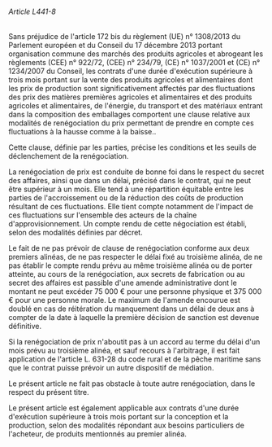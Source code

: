 ###### Article L441-8

Sans préjudice de l'article 172 bis du règlement (UE) n° 1308/2013 du Parlement européen et du Conseil du 17 décembre 2013 portant organisation commune des marchés des produits agricoles et abrogeant les règlements (CEE) n° 922/72, (CEE) n° 234/79, (CE) n° 1037/2001 et (CE) n° 1234/2007 du Conseil, les contrats d'une durée d'exécution supérieure à trois mois portant sur la vente des produits agricoles et alimentaires dont les prix de production sont significativement affectés par des fluctuations des prix des matières premières agricoles et alimentaires et des produits agricoles et alimentaires, de l'énergie, du transport et des matériaux entrant dans la composition des emballages comportent une clause relative aux modalités de renégociation du prix permettant de prendre en compte ces fluctuations à la hausse comme à la baisse..

Cette clause, définie par les parties, précise les conditions et les seuils de déclenchement de la renégociation.

La renégociation de prix est conduite de bonne foi dans le respect du secret des affaires, ainsi que dans un délai, précisé dans le contrat, qui ne peut être supérieur à un mois. Elle tend à une répartition équitable entre les parties de l'accroissement ou de la réduction des coûts de production résultant de ces fluctuations. Elle tient compte notamment de l'impact de ces fluctuations sur l'ensemble des acteurs de la chaîne d'approvisionnement. Un compte rendu de cette négociation est établi, selon des modalités définies par décret.

Le fait de ne pas prévoir de clause de renégociation conforme aux deux premiers alinéas, de ne pas respecter le délai fixé au troisième alinéa, de ne pas établir le compte rendu prévu au même troisième alinéa ou de porter atteinte, au cours de la renégociation, aux secrets de fabrication ou au secret des affaires est passible d'une amende administrative dont le montant ne peut excéder 75 000 € pour une personne physique et 375 000 € pour une personne morale. Le maximum de l'amende encourue est doublé en cas de réitération du manquement dans un délai de deux ans à compter de la date à laquelle la première décision de sanction est devenue définitive.

Si la renégociation de prix n'aboutit pas à un accord au terme du délai d'un mois prévu au troisième alinéa, et sauf recours à l'arbitrage, il est fait application de l'article L. 631-28 du code rural et de la pêche maritime sans que le contrat puisse prévoir un autre dispositif de médiation.

Le présent article ne fait pas obstacle à toute autre renégociation, dans le respect du présent titre.

Le présent article est également applicable aux contrats d'une durée d'exécution supérieure à trois mois portant sur la conception et la production, selon des modalités répondant aux besoins particuliers de l'acheteur, de produits mentionnés au premier alinéa.

